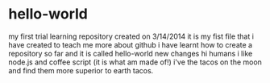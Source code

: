 # hello-world
my first trial learning repository created on 3/14/2014
it is my fist file that i have created to teach me more about github
i have learnt how to create a repository so far and it is called hello-world
new changes 
hi humans 
i like node.js and coffee script (it is what am made of!)
i've the tacos on the moon and find them more superior to earth tacos.
